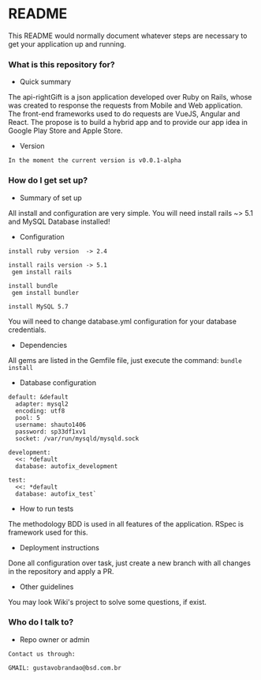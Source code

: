 # README #

This README would normally document whatever steps are necessary to get your application up and running.

### What is this repository for? ###

* Quick summary

The api-rightGift is a json application developed over Ruby on Rails, whose was created to response the requests from Mobile and Web application. The front-end frameworks used to do requests are VueJS, Angular and React. The propose is to build a hybrid app and to provide our app idea in Google Play Store and Apple Store.

* Version

`In the moment the current version is v0.0.1-alpha`

### How do I get set up? ###

* Summary of set up

All install and configuration are very simple. You will need install rails ~> 5.1 and MySQL Database installed!

* Configuration

```
install ruby version  -> 2.4

install rails version -> 5.1
 gem install rails

install bundle
 gem install bundler

install MySQL 5.7
```

You will need to change database.yml configuration for your database credentials.

* Dependencies

All gems are listed in the Gemfile file, just execute the command:
`bundle install`

* Database configuration

```
default: &default
  adapter: mysql2
  encoding: utf8
  pool: 5
  username: shauto1406
  password: sp33df1xv1
  socket: /var/run/mysqld/mysqld.sock

development:
  <<: *default
  database: autofix_development

test:
  <<: *default
  database: autofix_test`
```

* How to run tests

The methodology BDD is used in all features of the application. RSpec is framework used for this.

* Deployment instructions

Done all configuration over task, just create a new branch with all changes in the repository and
apply a PR.

* Other guidelines

You may look Wiki's project to solve some questions, if exist.

### Who do I talk to? ###

* Repo owner or admin

```
Contact us through:

GMAIL: gustavobrandao@bsd.com.br
```
